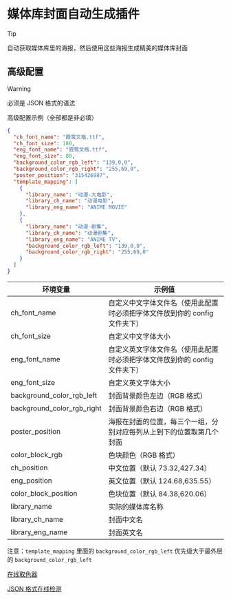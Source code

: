 # 媒体库封面自动生成插件

> [!TIP]
> 自动获取媒体库里的海报，然后使用这些海报生成精美的媒体库封面

## 高级配置

> [!WARNING]
> 必须是 JSON 格式的语法

高级配置示例（全部都是非必填）

```json
{
  "ch_font_name": "霞鹜文楷.ttf",
  "ch_font_size": 180,
  "eng_font_name": "霞鹜文楷.ttf",
  "eng_font_size": 80,
  "background_color_rgb_left": "139,0,0",
  "background_color_rgb_right": "255,69,0",
  "poster_position": "315426987",
  "template_mapping": [
    {
      "library_name": "动漫-大电影",
      "library_ch_name": "动漫电影",
      "library_eng_name": "ANIME MOVIE"
    },
    {
      "library_name": "动漫-剧集",
      "library_ch_name": "动漫剧集",
      "library_eng_name": "ANIME TV",
      "background_color_rgb_left": "139,0,0",
      "background_color_rgb_right": "255,69,0"
    }
  ]
}
```

| 环境变量                   | 示例值                                                                     |
| -------------------------- | -------------------------------------------------------------------------- |
| ch_font_name               | 自定义中文字体文件名（使用此配置时必须把字体文件放到你的 config 文件夹下） |
| ch_font_size               | 自定义中文字体大小                                                         |
| eng_font_name              | 自定义英文字体文件名（使用此配置时必须把字体文件放到你的 config 文件夹下） |
| eng_font_size              | 自定义英文字体大小                                                         |
| background_color_rgb_left  | 封面背景颜色左边（RGB 格式）                                               |
| background_color_rgb_right | 封面背景颜色右边（RGB 格式）                                               |
| poster_position            | 海报在封面的位置，每三个一组，分别对应每列从上到下的位置取第几个封面       |
| color_block_rgb            | 色块颜色（RGB 格式）                                                       |
| ch_position                | 中文位置（默认 73.32,427.34）                                              |
| eng_position               | 英文位置（默认 124.68,635.55）                                             |
| color_block_position       | 色块位置（默认 84.38,620.06）                                              |
| library_name               | 实际的媒体库名称                                                           |
| library_ch_name            | 封面中文名                                                                 |
| library_eng_name           | 封面英文名                                                                 |

注意：`template_mapping` 里面的 `background_color_rgb_left` 优先级大于最外层的 `background_color_rgb_left`

[在线取色器](https://www.jyshare.com/front-end/6210)

[JSON 格式在线检测](https://www.jyshare.com/front-end/53/)
